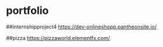 # portfolio


##internshipproject4
https://dev-onlineshopp.pantheonsite.io/

##pizza
https://pizzaworld.elementfx.com/
